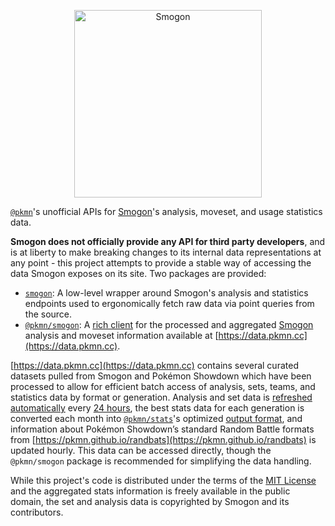 <p align="center">
  <a href="https://www.smogon.com/">
    <img alt="Smogon" height="300" src="https://pkmn.cc/smogon.svg" />
  </a>
</p>

[`@pkmn`](https://pkmn.cc/@pkmn/)'s unofficial APIs for [Smogon](https://smogon.com)'s analysis,
moveset, and usage statistics data.

**Smogon does not officially provide any API for third party developers**, and is at liberty to make
breaking changes to its internal data representations at any point - this project attempts to
provide a stable way of accessing the data Smogon exposes on its site. Two packages are provided:

- [`smogon`](https://github.com/pkmn/smogon/tree/main/smogon): A low-level wrapper around Smogon's
  analysis and statistics endpoints used to ergonomically fetch raw data via point queries from the
  source.
- [`@pkmn/smogon`](https://github.com/pkmn/smogon/tree/main/pkmn): A [rich
  client](https://en.wikipedia.org/wiki/Rich_client) for the processed and aggregated
  [Smogon](https://smogon.com) analysis and moveset information available at
  [https://data.pkmn.cc](https://data.pkmn.cc).

[https://data.pkmn.cc](https://data.pkmn.cc) contains several curated datasets pulled from Smogon
and Pokémon Showdown which have been processed to allow for efficient batch access of analysis,
sets, teams, and statistics data by format or generation. Analysis and set data is [refreshed
automatically](https://simonwillison.net/2020/Oct/9/git-scraping/) every [24
hours](https://github.com/pkmn/smogon/tree/main/.github/workflows/update-sets.yml), the best stats
data for each generation is converted each month into
[`@pkmn/stats`](https://github.com/pkmn/stats)'s optimized [output
format](https://github.com/pkmn/stats/blob/main/stats/OUTPUT.md), and information about Pokémon
Showdown’s standard Random Battle formats from
[https://pkmn.github.io/randbats](https://pkmn.github.io/randbats) is updated hourly. This data can
be accessed directly, though the `@pkmn/smogon` package is recommended for simplifying the data
handling.

While this project's code is distributed under the terms of the [MIT
License](https://github.com/pkmn/smogon/tree/main/LICENSE) and the aggregated stats information is
freely available in the public domain, the set and analysis data is copyrighted by Smogon and its
contributors.
